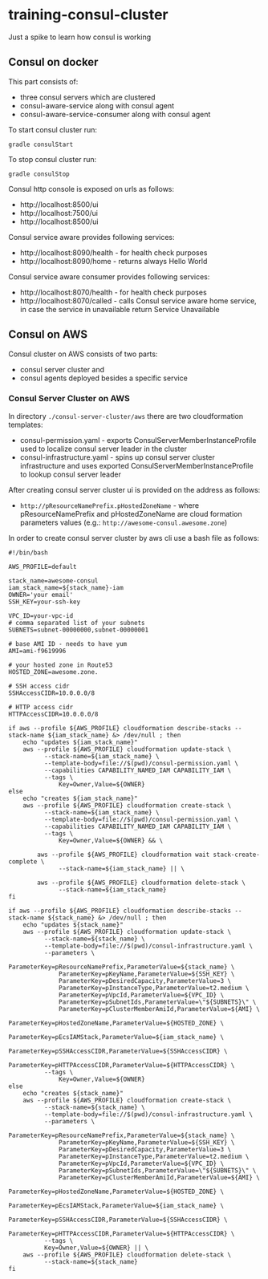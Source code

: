 # training-consul-cluster
Just a spike to learn how consul is working

## Consul on docker 

This part consists of:
* three consul servers which are clustered
* consul-aware-service along with consul agent
* consul-aware-service-consumer along with consul agent

To start consul cluster run: 

```gradle consulStart```

To stop consul cluster run: 

```gradle consulStop```

Consul http console is exposed on urls as follows:
* http://localhost:8500/ui
* http://localhost:7500/ui
* http://localhost:8500/ui

Consul service aware provides following services:
* http://localhost:8090/health - for health check purposes
* http://localhost:8090/home - returns always Hello World

Consul service aware consumer provides following services:
* http://localhost:8070/health - for health check purposes
* http://localhost:8070/called - calls Consul service aware home service, in case the service in unavailable return Service Unavailable

## Consul on AWS

Consul cluster on AWS consists of two parts:
* consul server cluster and
* consul agents deployed besides a specific service

### Consul Server Cluster on AWS

In directory ```./consul-server-cluster/aws``` there are two cloudformation templates:

* consul-permission.yaml - exports ConsulServerMemberInstanceProfile used 
    to localize consul server leader in the cluster
* consul-infrastructure.yaml - spins up consul server cluster infrastructure and 
    uses exported ConsulServerMemberInstanceProfile to lookup consul server leader
    
After creating consul server cluster ui is provided on the address as follows:

* ```http://pResourceNamePrefix.pHostedZoneName``` - where pResourceNamePrefix and pHostedZoneName are 
    cloud formation parameters values (e.g.: ```http://awesome-consul.awesome.zone```)

In order to create consul server cluster by aws cli use a bash file as follows:

```
#!/bin/bash

AWS_PROFILE=default

stack_name=awesome-consul
iam_stack_name=${stack_name}-iam
OWNER='your email'
SSH_KEY=your-ssh-key

VPC_ID=your-vpc-id
# comma separated list of your subnets
SUBNETS=subnet-00000000,subnet-00000001

# base AMI ID - needs to have yum
AMI=ami-f9619996

# your hosted zone in Route53
HOSTED_ZONE=awesome.zone.

# SSH access cidr
SSHAccessCIDR=10.0.0.0/8

# HTTP access cidr
HTTPAccessCIDR=10.0.0.0/8

if aws --profile ${AWS_PROFILE} cloudformation describe-stacks --stack-name ${iam_stack_name} &> /dev/null ; then
    echo "updates ${iam_stack_name}"
    aws --profile ${AWS_PROFILE} cloudformation update-stack \
          --stack-name=${iam_stack_name} \
          --template-body=file://$(pwd)/consul-permission.yaml \
          --capabilities CAPABILITY_NAMED_IAM CAPABILITY_IAM \
          --tags \
              Key=Owner,Value=${OWNER}
else
    echo "creates ${iam_stack_name}"
    aws --profile ${AWS_PROFILE} cloudformation create-stack \
          --stack-name=${iam_stack_name} \
          --template-body=file://$(pwd)/consul-permission.yaml \
          --capabilities CAPABILITY_NAMED_IAM CAPABILITY_IAM \
          --tags \
              Key=Owner,Value=${OWNER} && \

        aws --profile ${AWS_PROFILE} cloudformation wait stack-create-complete \
              --stack-name=${iam_stack_name} || \

        aws --profile ${AWS_PROFILE} cloudformation delete-stack \
              --stack-name=${iam_stack_name}
fi

if aws --profile ${AWS_PROFILE} cloudformation describe-stacks --stack-name ${stack_name} &> /dev/null ; then
    echo "updates ${stack_name}"
    aws --profile ${AWS_PROFILE} cloudformation update-stack \
          --stack-name=${stack_name} \
          --template-body=file://$(pwd)/consul-infrastructure.yaml \
          --parameters \
              ParameterKey=pResourceNamePrefix,ParameterValue=${stack_name} \
              ParameterKey=pKeyName,ParameterValue=${SSH_KEY} \
              ParameterKey=pDesiredCapacity,ParameterValue=3 \
              ParameterKey=pInstanceType,ParameterValue=t2.medium \
              ParameterKey=pVpcId,ParameterValue=${VPC_ID} \
              ParameterKey=pSubnetIds,ParameterValue=\"${SUBNETS}\" \
              ParameterKey=pClusterMemberAmiId,ParameterValue=${AMI} \
              ParameterKey=pHostedZoneName,ParameterValue=${HOSTED_ZONE} \
              ParameterKey=pEcsIAMStack,ParameterValue=${iam_stack_name} \
              ParameterKey=pSSHAccessCIDR,ParameterValue=${SSHAccessCIDR} \
              ParameterKey=pHTTPAccessCIDR,ParameterValue=${HTTPAccessCIDR} \
          --tags \
              Key=Owner,Value=${OWNER}
else
    echo "creates ${stack_name}"
    aws --profile ${AWS_PROFILE} cloudformation create-stack \
          --stack-name=${stack_name} \
          --template-body=file://$(pwd)/consul-infrastructure.yaml \
          --parameters \
              ParameterKey=pResourceNamePrefix,ParameterValue=${stack_name} \
              ParameterKey=pKeyName,ParameterValue=${SSH_KEY} \
              ParameterKey=pDesiredCapacity,ParameterValue=3 \
              ParameterKey=pInstanceType,ParameterValue=t2.medium \
              ParameterKey=pVpcId,ParameterValue=${VPC_ID} \
              ParameterKey=pSubnetIds,ParameterValue=\"${SUBNETS}\" \
              ParameterKey=pClusterMemberAmiId,ParameterValue=${AMI} \
              ParameterKey=pHostedZoneName,ParameterValue=${HOSTED_ZONE} \
              ParameterKey=pEcsIAMStack,ParameterValue=${iam_stack_name} \
              ParameterKey=pSSHAccessCIDR,ParameterValue=${SSHAccessCIDR} \
              ParameterKey=pHTTPAccessCIDR,ParameterValue=${HTTPAccessCIDR} \
          --tags \
          Key=Owner,Value=${OWNER} || \
    aws --profile ${AWS_PROFILE} cloudformation delete-stack \
          --stack-name=${stack_name}
fi
```
